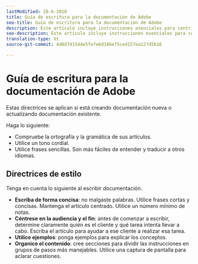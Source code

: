 ```yaml
---
lastModified: 28-6-2018
title: Guía de escritura para la documentación de Adobe
seo-title: Guía de escritura para la documentación de Adobe
description: Este artículo incluye instrucciones esenciales para contribuir a la documentación de Adobe.
seo-description: Este artículo incluye instrucciones esenciales para contribuir a la documentación de Adobe.
translation-type: ht
source-git-commit: 4d8d741544e5fefe6d186e75ce4157ea127d5b16

---
```


# Guía de escritura para la documentación de Adobe

Estas directrices se aplican si está creando documentación nueva o actualizando documentación existente.

Haga lo siguiente:

- Compruebe la ortografía y la gramática de sus artículos.
- Utilice un tono cordial.
- Utilice frases sencillas. Son más fáciles de entender y traducir a otros idiomas.

## Directrices de estilo

Tenga en cuenta lo siguiente al escribir documentación.

- **Escriba de forma concisa**: no malgaste palabras. Utilice frases cortas y concisas. Mantenga el artículo centrado. Utilice un número mínimo de notas.
- **Céntrese en la audiencia y el fin**: antes de comenzar a escribir, determine claramente quién es el cliente y qué tarea intenta llevar a cabo. Escriba el artículo para ayudar a ese cliente a realizar esa tarea.
- **Utilice ejemplos**: ponga ejemplos para explicar los conceptos.
- **Organice el contenido**: cree secciones para dividir las instrucciones en grupos de pasos más manejables. Utilice una captura de pantalla para aclarar cuestiones.

